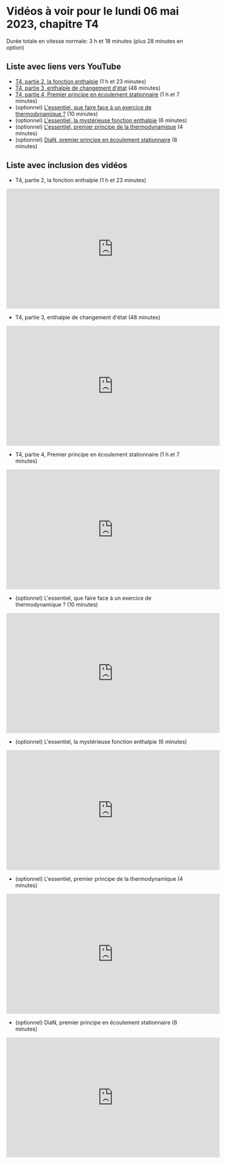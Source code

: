
# Vidéos à voir pour le lundi 06 mai 2023, chapitre T4

Durée totale en vitesse normale: 3 h et 18 minutes (plus 28 minutes en option)

## Liste avec liens vers YouTube

*  [T4, partie 2, la fonction enthalpie](https://youtu.be/tB-L3UYWwlg) (1 h et 23 minutes)
*  [T4, partie 3, enthalpie de changement d'état](https://youtu.be/nIGE2dd1Ikk) (48 minutes)
*  [T4, partie 4, Premier principe en écoulement stationnaire](https://youtu.be/dY_RP5nvKag) (1 h et 7 minutes)
* (optionnel) [L'essentiel, que faire face à un exercice de thermodynamique ?](https://youtu.be/eym5KnCWD10) (10 minutes)
* (optionnel) [L'essentiel, la mystérieuse fonction enthalpie](https://youtu.be/rpIq472lq4g) (6 minutes)
* (optionnel) [L'essentiel, premier principe de la thermodynamique](https://youtu.be/WT5vlr94fKc) (4 minutes)
* (optionnel) [DiaN, premier principe en écoulement stationnaire](https://youtu.be/NDvnm8X7cCo) (8 minutes)

## Liste avec inclusion des vidéos

*  T4, partie 2, la fonction enthalpie (1 h et 23 minutes)

 <div style="text-align:center">
<iframe width="560" height="315" src="https://www.youtube.com/embed/tB-L3UYWwlg" title="YouTube video player" frameborder="0" allow="accelerometer; autoplay; clipboard-write; encrypted-media; gyroscope; picture-in-picture" allowfullscreen></iframe>
</div>
 

*  T4, partie 3, enthalpie de changement d'état (48 minutes)

 <div style="text-align:center">
<iframe width="560" height="315" src="https://www.youtube.com/embed/nIGE2dd1Ikk" title="YouTube video player" frameborder="0" allow="accelerometer; autoplay; clipboard-write; encrypted-media; gyroscope; picture-in-picture" allowfullscreen></iframe>
</div>
 

*  T4, partie 4, Premier principe en écoulement stationnaire (1 h et 7 minutes)

 <div style="text-align:center">
<iframe width="560" height="315" src="https://www.youtube.com/embed/dY_RP5nvKag" title="YouTube video player" frameborder="0" allow="accelerometer; autoplay; clipboard-write; encrypted-media; gyroscope; picture-in-picture" allowfullscreen></iframe>
</div>
 

* (optionnel) L'essentiel, que faire face à un exercice de thermodynamique ? (10 minutes)

 <div style="text-align:center">
<iframe width="560" height="315" src="https://www.youtube.com/embed/eym5KnCWD10" title="YouTube video player" frameborder="0" allow="accelerometer; autoplay; clipboard-write; encrypted-media; gyroscope; picture-in-picture" allowfullscreen></iframe>
</div>
 

* (optionnel) L'essentiel, la mystérieuse fonction enthalpie (6 minutes)

 <div style="text-align:center">
<iframe width="560" height="315" src="https://www.youtube.com/embed/rpIq472lq4g" title="YouTube video player" frameborder="0" allow="accelerometer; autoplay; clipboard-write; encrypted-media; gyroscope; picture-in-picture" allowfullscreen></iframe>
</div>
 

* (optionnel) L'essentiel, premier principe de la thermodynamique (4 minutes)

 <div style="text-align:center">
<iframe width="560" height="315" src="https://www.youtube.com/embed/WT5vlr94fKc" title="YouTube video player" frameborder="0" allow="accelerometer; autoplay; clipboard-write; encrypted-media; gyroscope; picture-in-picture" allowfullscreen></iframe>
</div>
 

* (optionnel) DiaN, premier principe en écoulement stationnaire (8 minutes)

 <div style="text-align:center">
<iframe width="560" height="315" src="https://www.youtube.com/embed/NDvnm8X7cCo" title="YouTube video player" frameborder="0" allow="accelerometer; autoplay; clipboard-write; encrypted-media; gyroscope; picture-in-picture" allowfullscreen></iframe>
</div>
 

